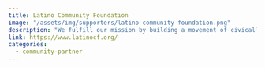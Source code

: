 ```yaml
---
title: Latino Community Foundation
image: "/assets/img/supporters/latino-community-foundation.png"
description: "We fulfill our mission by building a movement of civically engaged philanthropic leaders, investing in Latino-led organizations, and increasing political participation of Latinos in California."
link: https://www.latinocf.org/
categories:
  - community-partner
---
```

